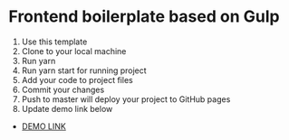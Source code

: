 # Frontend boilerplate based on Gulp

1. Use this template
2. Clone to your local machine
3. Run yarn
4. Run yarn start for running project
5. Add your code to project files
6. Commit your changes
7. Push to master will deploy your project to GitHub pages
8. Update demo link below

- [DEMO LINK](https://oolcha.github.io/gulp-layout-template/)
